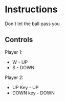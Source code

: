 # Instructions

Don't let the ball pass you

## Controls

Player 1:

* W - UP 
* S - DOWN

Player 2:
* UP Key - UP 
* DOWN key - DOWN
